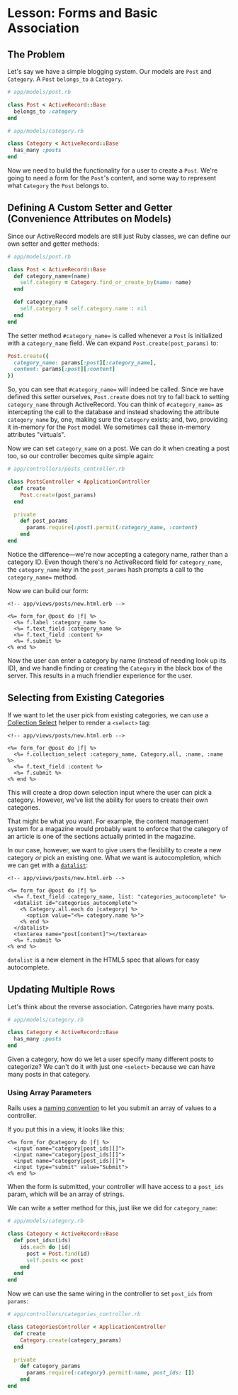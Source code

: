 # Lesson: Forms and Basic Association

## The Problem

Let's say we have a simple blogging system. Our models are `Post` and `Category`. A `Post` `belongs_to` a `Category`.

```ruby
# app/models/post.rb

class Post < ActiveRecord::Base
  belongs_to :category
end
```

```ruby
# app/models/category.rb

class Category < ActiveRecord::Base
  has_many :posts
end
```

Now we need to build the functionality for a user to create a `Post`. We're going to need a form for the `Post`'s content, and some way to represent what `Category` the `Post` belongs to.

## Defining A Custom Setter and Getter (Convenience Attributes on Models)

Since our ActiveRecord models are still just Ruby classes, we can define our own setter and getter methods:

```ruby
# app/models/post.rb

class Post < ActiveRecord::Base
  def category_name=(name)
    self.category = Category.find_or_create_by(name: name)
  end

  def category_name
    self.category ? self.category.name : nil
  end
end
```

The setter method `#category_name=` is called whenever a `Post` is initialized with a `category_name` field. We can expand `Post.create(post_params)` to:

```ruby
Post.create({
  category_name: params[:post][:category_name],
  content: params[:post][:content]
})
```

So, you can see that `#category_name=` will indeed be called. Since we have defined this setter ourselves, `Post.create` does not try to fall back to setting `category_name` through ActiveRecord. You can think of `#category_name=` as intercepting the call to the database and instead shadowing the attribute `category_name` by, one, making sure the `Category` exists; and, two, providing it in-memory for the `Post` model. We sometimes call these in-memory attributes "virtuals".

Now we can set `category_name` on a post. We can do it when creating a post too, so our controller becomes quite simple again:

```ruby
# app/controllers/posts_controller.rb

class PostsController < ApplicationController
  def create
    Post.create(post_params)
  end

  private
    def post_params
      params.require(:post).permit(:category_name, :content)
    end
end
```

Notice the difference—we're now accepting a category name, rather than a category ID. Even though there's no ActiveRecord field for `category_name`, the `category_name` key in the `post_params` hash prompts a call to the `category_name=` method.

Now we can build our form:

```erb
<!-- app/views/posts/new.html.erb -->

<%= form_for @post do |f| %>
  <%= f.label :category_name %>
  <%= f.text_field :category_name %>
  <%= f.text_field :content %>
  <%= f.submit %>
<% end %>
```

Now the user can enter a category by name (instead of needing look up its ID), and we handle finding or creating the `Category` in the black box of the server. This results in a much friendlier experience for the user.

## Selecting from Existing Categories

If we want to let the user pick from existing categories, we can use a [Collection Select](https://apidock.com/rails/ActionView/Helpers/FormOptionsHelper/collection_select) helper to render a `<select>` tag:

```erb
<!-- app/views/posts/new.html.erb -->

<%= form_for @post do |f| %>
  <%= f.collection_select :category_name, Category.all, :name, :name %>
  <%= f.text_field :content %>
  <%= f.submit %>
<% end %>
```

This will create a drop down selection input where the user can pick a category. However, we've list the ability for users to create their own categories.

That might be what you want. For example, the content management system for a magazine would probably want to enforce that the category of an article is one of the sections actually printed in the magazine.

In our case, however, we want to give users the flexibility to create a new category _or_ pick an existing one. What we want is autocompletion, which we can get with a [`datalist`](https://developer.mozilla.org/en-US/docs/Web/HTML/Element/datalist):

```erb
<!-- app/views/posts/new.html.erb -->

<%= form_for @post do |f| %>
  <%= f.text_field :category_name, list: "categories_autocomplete" %>
  <datalist id="categories_autocomplete">
    <% Category.all.each do |category| %>
      <option value="<%= category.name %>">
    <% end %>
  </datalist>
  <textarea name="post[content]"></textarea>
  <%= f.submit %>
<% end %>
```

`datalist` is a new element in the HTML5 spec that allows for easy autocomplete.

## Updating Multiple Rows

Let's think about the reverse association. Categories have many posts.

```ruby
# app/models/category.rb

class Category < ActiveRecord::Base
  has_many :posts
end
```

Given a category, how do we let a user specify many different posts to categorize? We can't do it with just one `<select>` because we can have many posts in that category.

### Using Array Parameters

Rails uses a [naming convention](https://guides.rubyonrails.org/v3.2.13/form_helpers.html#understanding-parameter-naming-conventions) to let you submit an array of values to a controller.

If you put this in a view, it looks like this:

```erb
<%= form_for @category do |f| %>
  <input name="category[post_ids][]">
  <input name="category[post_ids][]">
  <input name="category[post_ids][]">
  <input type="submit" value="Submit">
<% end %>
```

When the form is submitted, your controller will have access to a `post_ids` param, which will be an array of strings.

We can write a setter method for this, just like we did for `category_name`:

```ruby
# app/models/category.rb

class Category < ActiveRecord::Base
  def post_ids=(ids)
    ids.each do |id|
      post = Post.find(id)
      self.posts << post
    end
  end
end
```

Now we can use the same wiring in the controller to set `post_ids` from `params`:

```ruby
# app/controllers/categories_controller.rb

class CategoriesController < ApplicationController
  def create
    Category.create(category_params)
  end

  private
    def category_params
      params.require(:category).permit(:name, post_ids: [])
    end
end
```